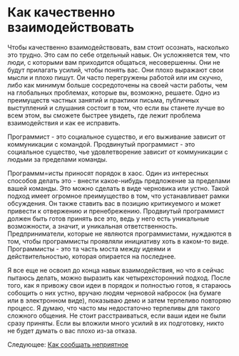 # Как качественно взаимодействовать

Чтобы качественно взаимодействовать, вам стоит осознать, насколько это трудно. Это сам по себе отдельный навык. Он усложняется тем, что люди, с которыми вам приходится общаться, несовершенны. Они не будут прилагать усилий, чтобы понять вас. Они плохо выражают свои мысли и плохо пишут. Ои часто перегружены работой или им скучно, либо как минимум больше сосредоточены на своей части работы, чем на глобальных проблемах, которые вы, возможно, решаете. Одно из преимуществ частных занятий и практики письма, публичных выступлений и слушания состоит в том, что если вы станете лучше во всем этом, вы сможете быстрее увидеть, где лежит проблема взаимодействия и как ее исправить.

Программист - это социальное существо, и его выживание зависит от коммуникации с командой. Продвинутый программист - это социальное существо, чье удовлетворение зависит от коммуникации с людьми за пределами команды.

Программм=исты приносят порядок в хаос. Один из интересных способов делать это - внести какое-нибудь предложение за пределами вашей команды. Это можно сделать в виде черновика или устно. Такой подход имеет огромное преимущество в том, что устанавливает рамки обсуждения. Он также ставить вас в позицию критикуемого и может привести к отвержению и пренебрежению. Продвиутый программист должен быть готов принять все это, ведь у него есть уникальные возможности, а значит, и уникальная ответственность. Предприниматели, которые не являются программистами, нуждаются в том, чтобы программисты проявляли инициативу хоть в каком-то виде. Программисты - это та часть моста между идеями и действительностью, которая опирается на последнее.

Я все еще не освоил до конца навык взаимодействия, но что я сейчас пытаюсь делать, можно выразить как четырехсторонний подход. После того, как я привожу свои идеи в порядок и полностью готов, я стараюсь собощить о них устно, вручаю людям черновой набросок (на бумаге или в электронном виде), показываю демо и затем терпеливо повторяю процесс. Я думаю, что часто мы недостаточно терпеливы для такого сложного общения. Не стоит расстраиваться, если ваши идеи не были сразу приняты. Если вы вложили много усилий в их подготовку, никто не будет думать о вас плохо из-за отказа. 

Следующее: [Как сообщать неприятное](09-How-to-Tell-People-Things-They-Dont-Want-to-Hear.md)
